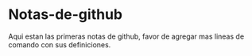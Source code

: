 # Notas-de-github
Aqui estan las primeras notas de github, favor de agregar mas lineas de comando con sus definiciones.